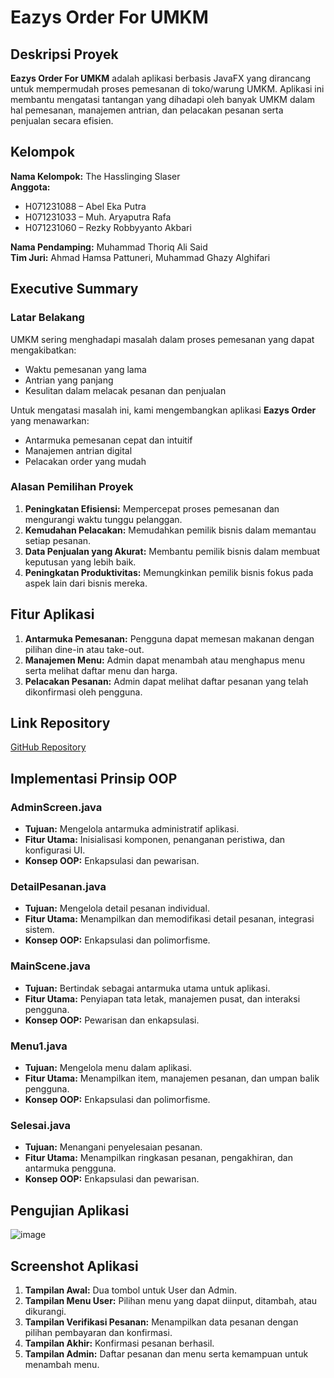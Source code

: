 # Eazys Order For UMKM

## Deskripsi Proyek
**Eazys Order For UMKM** adalah aplikasi berbasis JavaFX yang dirancang untuk mempermudah proses pemesanan di toko/warung UMKM. Aplikasi ini membantu mengatasi tantangan yang dihadapi oleh banyak UMKM dalam hal pemesanan, manajemen antrian, dan pelacakan pesanan serta penjualan secara efisien. 

## Kelompok
**Nama Kelompok:** The Hasslinging Slaser  
**Anggota:**
- H071231088 – Abel Eka Putra
- H071231033 – Muh. Aryaputra Rafa
- H071231060 – Rezky Robbyyanto Akbari

**Nama Pendamping:** Muhammad Thoriq Ali Said  
**Tim Juri:** Ahmad Hamsa Pattuneri, Muhammad Ghazy Alghifari

## Executive Summary
### Latar Belakang
UMKM sering menghadapi masalah dalam proses pemesanan yang dapat mengakibatkan:
- Waktu pemesanan yang lama
- Antrian yang panjang
- Kesulitan dalam melacak pesanan dan penjualan

Untuk mengatasi masalah ini, kami mengembangkan aplikasi **Eazys Order** yang menawarkan:
- Antarmuka pemesanan cepat dan intuitif
- Manajemen antrian digital
- Pelacakan order yang mudah

### Alasan Pemilihan Proyek
1. **Peningkatan Efisiensi:** Mempercepat proses pemesanan dan mengurangi waktu tunggu pelanggan.
2. **Kemudahan Pelacakan:** Memudahkan pemilik bisnis dalam memantau setiap pesanan.
3. **Data Penjualan yang Akurat:** Membantu pemilik bisnis dalam membuat keputusan yang lebih baik.
4. **Peningkatan Produktivitas:** Memungkinkan pemilik bisnis fokus pada aspek lain dari bisnis mereka.

## Fitur Aplikasi
1. **Antarmuka Pemesanan:** Pengguna dapat memesan makanan dengan pilihan dine-in atau take-out.
2. **Manajemen Menu:** Admin dapat menambah atau menghapus menu serta melihat daftar menu dan harga.
3. **Pelacakan Pesanan:** Admin dapat melihat daftar pesanan yang telah dikonfirmasi oleh pengguna.

## Link Repository
[GitHub Repository](https://github.com/abeleka31/TugasProjek18)

## Implementasi Prinsip OOP
### AdminScreen.java
- **Tujuan:** Mengelola antarmuka administratif aplikasi.
- **Fitur Utama:** Inisialisasi komponen, penanganan peristiwa, dan konfigurasi UI.
- **Konsep OOP:** Enkapsulasi dan pewarisan.

### DetailPesanan.java
- **Tujuan:** Mengelola detail pesanan individual.
- **Fitur Utama:** Menampilkan dan memodifikasi detail pesanan, integrasi sistem.
- **Konsep OOP:** Enkapsulasi dan polimorfisme.

### MainScene.java
- **Tujuan:** Bertindak sebagai antarmuka utama untuk aplikasi.
- **Fitur Utama:** Penyiapan tata letak, manajemen pusat, dan interaksi pengguna.
- **Konsep OOP:** Pewarisan dan enkapsulasi.

### Menu1.java
- **Tujuan:** Mengelola menu dalam aplikasi.
- **Fitur Utama:** Menampilkan item, manajemen pesanan, dan umpan balik pengguna.
- **Konsep OOP:** Enkapsulasi dan polimorfisme.

### Selesai.java
- **Tujuan:** Menangani penyelesaian pesanan.
- **Fitur Utama:** Menampilkan ringkasan pesanan, pengakhiran, dan antarmuka pengguna.
- **Konsep OOP:** Enkapsulasi dan pewarisan.

## Pengujian Aplikasi
![image](https://github.com/abeleka31/TugasProjek18/assets/144081265/a1c6ea19-0302-41c0-a92b-098508f8496d)


## Screenshot Aplikasi
1. **Tampilan Awal:** Dua tombol untuk User dan Admin.
2. **Tampilan Menu User:** Pilihan menu yang dapat diinput, ditambah, atau dikurangi.
3. **Tampilan Verifikasi Pesanan:** Menampilkan data pesanan dengan pilihan pembayaran dan konfirmasi.
4. **Tampilan Akhir:** Konfirmasi pesanan berhasil.
5. **Tampilan Admin:** Daftar pesanan dan menu serta kemampuan untuk menambah menu.
